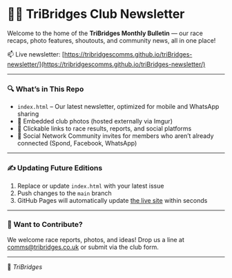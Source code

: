 # 🏊‍♂️ TriBridges Club Newsletter

Welcome to the home of the **TriBridges Monthly Bulletin** — our race recaps, photo features, shoutouts, and community news, all in one place!

📫 Live newsletter: [https://tribridgescomms.github.io/triBridges-newsletter/](https://tribridgescomms.github.io/triBridges-newsletter/)

---

### 🔍 What’s in This Repo

- `index.html` – Our latest newsletter, optimized for mobile and WhatsApp sharing
- 📸 Embedded club photos (hosted externally via Imgur)
- 🔗 Clickable links to race results, reports, and social platforms
- 💬 Social Network Community invites for members who aren’t already connected (Spond, Facebook, WhatsApp)

---

### ✍️ Updating Future Editions

1. Replace or update `index.html` with your latest issue
2. Push changes to the `main` branch
3. GitHub Pages will automatically update [the live site](https://tribridgescomms.github.io/triBridges-newsletter/) within seconds

---

### 📣 Want to Contribute?

We welcome race reports, photos, and ideas! Drop us a line at [comms@tribridges.co.uk](mailto:comms@tribridges.co.uk) or submit via the club form.

---

🏁 _TriBridges_
